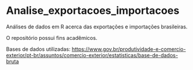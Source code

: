 # Analise_exportacoes_importacoes

Análises de dados em R acerca das exportações e importações brasileiras.

O repositório possui fins acadêmicos.

Bases de dados utilizadas: https://www.gov.br/produtividade-e-comercio-exterior/pt-br/assuntos/comercio-exterior/estatisticas/base-de-dados-bruta
